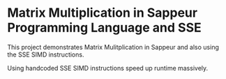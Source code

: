 # Matrix Multiplication in Sappeur Programming Language and SSE

This project demonstrates Matrix Mulitplication in Sappeur and
also using the SSE SIMD instructions.

Using handcoded SSE SIMD instructions speed up runtime massively.
